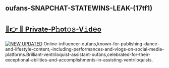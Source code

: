 ## oufans-SNAPCHAT-STATEWINS-LEAK-(17tf1)


# <h2><a href="https://mediaupload.pro?-20M">🔗👉 🔴 Private-P𝚑ot𝚘𝚜-V𝚒d𝚎o</a></h2>

[![NEW UPDATED](https://i.imgur.com/0qMVB7G.gif)](https://mediaupload.pro?-20M)
Online-influencer-oufans,known-for-publishing-dance-and-lifestyle-content,-including-performances-and-vlogs-on-social-media-platforms.Brilliant-ventriloquist-assistant-oufans,celebrated-for-their-exceptional-abilities-and-accomplishments-in-assisting-ventriloquists.  